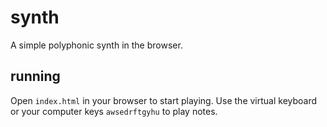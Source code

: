 # synth

A simple polyphonic synth in the browser.

## running
Open `index.html` in your browser to start playing. Use the virtual keyboard or your computer keys `awsedrftgyhu` to play notes.
